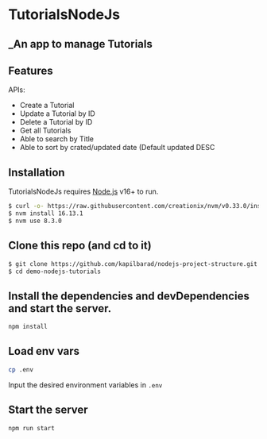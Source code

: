 # TutorialsNodeJs 
## _An app to manage Tutorials

## Features
APIs:
- Create a Tutorial
- Update a Tutorial by ID
- Delete a Tutorial by ID
- Get all Tutorials
- Able to search by Title
- Able to sort by crated/updated date (Default updated DESC

## Installation
TutorialsNodeJs requires [Node.js](https://nodejs.org/) v16+ to run.

```sh
$ curl -o- https://raw.githubusercontent.com/creationix/nvm/v0.33.0/install.sh | bash
$ nvm install 16.13.1
$ nvm use 8.3.0
```
## Clone this repo (and cd to it)

```sh
$ git clone https://github.com/kapilbarad/nodejs-project-structure.git
$ cd demo-nodejs-tutorials
```
## Install the dependencies and devDependencies and start the server.

```sh
npm install
```
## Load env vars

```sh
cp .env
```

Input the desired environment variables in ``` .env ```

## Start the server

```sh
npm run start
```